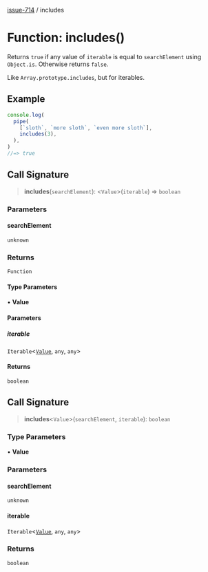 [issue-714](../README.md) / includes

# Function: includes()

Returns `true` if any value of `iterable` is equal to `searchElement` using
`Object.is`. Otherwise returns `false`.

Like `Array.prototype.includes`, but for iterables.

## Example

```js
console.log(
  pipe(
    [`sloth`, `more sloth`, `even more sloth`],
    includes(3),
  ),
)
//=> true
```

## Call Signature

> **includes**(`searchElement`): \<`Value`\>(`iterable`) => `boolean`

### Parameters

#### searchElement

`unknown`

### Returns

`Function`

#### Type Parameters

• **Value**

#### Parameters

##### iterable

`Iterable`\<[`Value`](includes.html#includes__typevalue), `any`, `any`\>

#### Returns

`boolean`

## Call Signature

> **includes**\<`Value`\>(`searchElement`, `iterable`): `boolean`

### Type Parameters

• **Value**

### Parameters

#### searchElement

`unknown`

#### iterable

`Iterable`\<[`Value`](includes.html#includesvalue), `any`, `any`\>

### Returns

`boolean`
